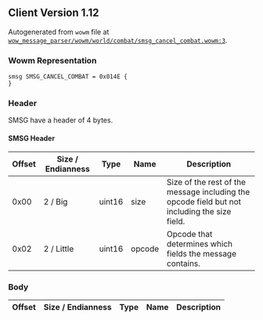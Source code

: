 ## Client Version 1.12

Autogenerated from `wowm` file at [`wow_message_parser/wowm/world/combat/smsg_cancel_combat.wowm:3`](https://github.com/gtker/wow_messages/tree/main/wow_message_parser/wowm/world/combat/smsg_cancel_combat.wowm#L3).

### Wowm Representation
```rust,ignore
smsg SMSG_CANCEL_COMBAT = 0x014E {
}
```
### Header
SMSG have a header of 4 bytes.

#### SMSG Header
| Offset | Size / Endianness | Type   | Name   | Description |
| ------ | ----------------- | ------ | ------ | ----------- |
| 0x00   | 2 / Big           | uint16 | size   | Size of the rest of the message including the opcode field but not including the size field.|
| 0x02   | 2 / Little        | uint16 | opcode | Opcode that determines which fields the message contains.|
### Body
| Offset | Size / Endianness | Type | Name | Description |
| ------ | ----------------- | ---- | ---- | ----------- |

